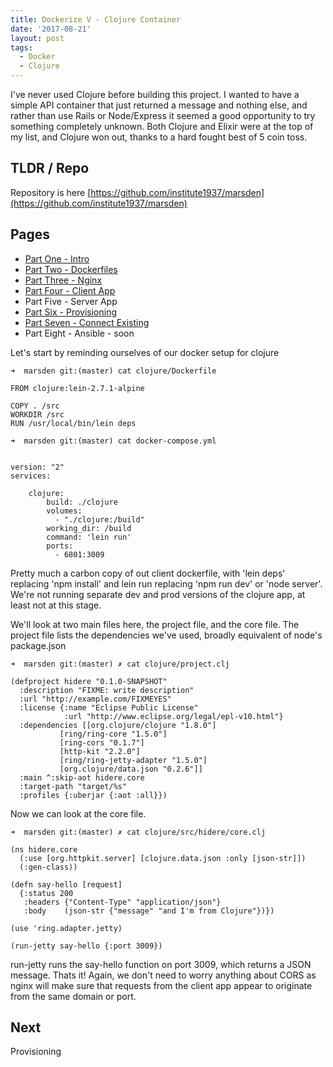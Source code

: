 ```yaml
---
title: Dockerize V - Clojure Container
date: '2017-08-21'
layout: post
tags: 
  - Docker
  - Clojure
---
```


I've never used Clojure before building this project. I wanted to have a simple API container that just returned a message and nothing else, and rather than use Rails or Node/Express it seemed a good opportunity to try something completely unknown. Both Clojure and Elixir were at the top of my list, and Clojure won out, thanks to a hard fought best of 5 coin toss.

TLDR / Repo
----

Repository is here [https://github.com/institute1937/marsden](https://github.com/institute1937/marsden) 

Pages
----

* [Part One - Intro](../2017-08-17---dockerize-i-intro/)
* [Part Two - Dockerfiles](../2017-08-18---dockerize-ii-dockerfiles/)
* [Part Three - Nginx](../2017-08-21---dockerize-iii-nginx/) 
* [Part Four - Client App](../2017-08-21---dockerize-iv-client-container/) 
* Part Five - Server App
* [Part Six - Provisioning](../2017-08-21---dockerize-vi-provision-exoscale/ )
* [Part Seven - Connect Existing](../2017-08-23---dockerize-vii-connect-existing-machine/) 
* Part Eight - Ansible - soon

Let's start by reminding ourselves of our docker setup for clojure

```
➜  marsden git:(master) cat clojure/Dockerfile
```
```
FROM clojure:lein-2.7.1-alpine

COPY . /src
WORKDIR /src
RUN /usr/local/bin/lein deps

```

```
➜  marsden git:(master) cat docker-compose.yml
```
```

version: "2"
services:

    clojure:
        build: ./clojure
        volumes:
          - "./clojure:/build"
        working_dir: /build
        command: 'lein run'
        ports:
          - 6801:3009
```

Pretty much a carbon copy of out client dockerfile, with 'lein deps' replacing 'npm install' and lein run replacing 'npm run dev' or 'node server'. We're not running separate dev and prod versions of the clojure app, at least not at this stage.

We'll look at two main files here, the project file, and the core file. The project file lists the dependencies we've used, broadly equivalent of node's package.json

```
➜  marsden git:(master) ✗ cat clojure/project.clj
```
```
(defproject hidere "0.1.0-SNAPSHOT"
  :description "FIXME: write description"
  :url "http://example.com/FIXMEYES"
  :license {:name "Eclipse Public License"
            :url "http://www.eclipse.org/legal/epl-v10.html"}
  :dependencies [[org.clojure/clojure "1.8.0"]
           [ring/ring-core "1.5.0"]
           [ring-cors "0.1.7"]
           [http-kit "2.2.0"]
           [ring/ring-jetty-adapter "1.5.0"]
           [org.clojure/data.json "0.2.6"]]
  :main ^:skip-aot hidere.core
  :target-path "target/%s"
  :profiles {:uberjar {:aot :all}})
  ```
  
Now we can look at the core file.
```
➜  marsden git:(master) ✗ cat clojure/src/hidere/core.clj
```
```
(ns hidere.core
  (:use [org.httpkit.server] [clojure.data.json :only [json-str]])
  (:gen-class))

(defn say-hello [request]
  {:status 200
   :headers {"Content-Type" "application/json"}
   :body    (json-str {"message" "and I'm from Clojure"})})

(use 'ring.adapter.jetty)

(run-jetty say-hello {:port 3009})
```

run-jetty runs the say-hello function on port 3009, which returns a JSON message. Thats it! Again, we don't need to worry anything about CORS as nginx will make sure that requests from the client app appear to originate from the same domain or port.

Next
---

Provisioning
